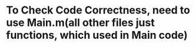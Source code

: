 # To Check Code Correctness, need to use Main.m(all other files just functions, which used in Main code)
